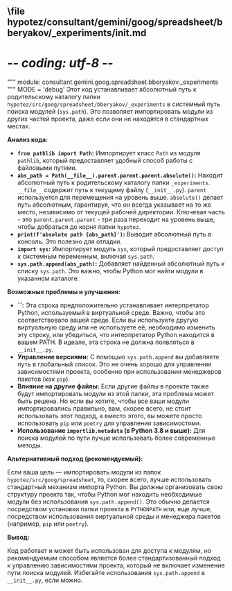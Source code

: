 ## \file hypotez/consultant/gemini/goog/spreadsheet/bberyakov/_experiments/__init__.md
# -*- coding: utf-8 -*-

""" module: consultant.gemini.goog.spreadsheet.bberyakov._experiments """
MODE = 'debug'
Этот код устанавливает абсолютный путь к родительскому каталогу папки `hypotez/src/goog/spreadsheet/bberyakov/_experiments` в системный путь поиска модулей (`sys.path`).  Это позволяет импортировать модули из других частей проекта, даже если они не находятся в стандартных местах.

**Анализ кода:**

* **`from pathlib import Path`:** Импортирует класс `Path` из модуля `pathlib`, который предоставляет удобный способ работы с файловыми путями.
* **`abs_path = Path(__file__).parent.parent.parent.absolute()`:** Находит абсолютный путь к родительскому каталогу папки `_experiments`.  `__file__` содержит путь к текущему файлу (`__init__.py`).  `parent` используется для перемещения на уровень выше.  `absolute()` делает путь абсолютным, гарантируя, что он всегда указывает на то же место, независимо от текущей рабочей директории.  Ключевая часть - это `parent.parent.parent` - три раза переходит на уровень выше, чтобы добраться до корня папки `hypotez`.
* **`print(f'absolute path {abs_path}')`:** Выводит абсолютный путь в консоль.  Это полезно для отладки.
* **`import sys`:** Импортирует модуль `sys`, который предоставляет доступ к системным переменным, включая `sys.path`.
* **`sys.path.append(abs_path)`:** Добавляет найденный абсолютный путь к списку `sys.path`. Это важно, чтобы Python мог найти модули в указанном каталоге.

**Возможные проблемы и улучшения:**

* **``:** Эта строка предположительно устанавливает интерпретатор Python, используемый в виртуальной среде.  Важно, чтобы это соответствовало вашей среде. Если вы используете другую виртуальную среду или не используете её, необходимо изменить эту строку, или убедиться, что интерпретатор Python находится в вашем PATH.  В идеале, эта строка не должна появляться в `__init__.py`.
* **Управление версиями:**  С помощью `sys.path.append` вы добавляете путь в глобальный список. Это не очень хорошо для управления зависимостями проекта, особенно при использовании менеджеров пакетов (как `pip`).
* **Влияние на другие файлы:** Если другие файлы в проекте также будут импортировать модули из этой папки, эта проблема может быть решена. Но если вы хотите, чтобы все ваши модули импортировались правильно, вам, скорее всего, не стоит использовать этот подход, а вместо этого, вы можете просто использовать `pip` или `poetry` для управления зависимостями.
* **Использование `importlib.metadata` (в Python 3.8 и выше):**  Для поиска модулей по пути лучше использовать более современные методы.

**Альтернативный подход (рекомендуемый):**

Если ваша цель — импортировать модули из папок `hypotez/src/goog/spreadsheet`, то, скорее всего,  лучше использовать стандартный механизм импорта Python.  Вы должны организовать свою структуру проекта так, чтобы Python мог находить необходимые модули без использования `sys.path.append()`.  Это обычно делается посредством установки папки проекта в `PYTHONPATH` или, еще лучше, посредством использования виртуальной среды и менеджера пакетов (например, `pip` или `poetry`).


**Вывод:**

Код работает и может быть использован для доступа к модулям, но рекомендуемым способом является более стандартизованный подход к управлению зависимостями проекта, который не включает изменение пути поиска модулей.  Избегайте использования `sys.path.append` в `__init__.py`, если можно.